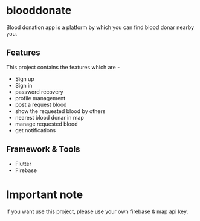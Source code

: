 # blooddonate

Blood donation app is a platform by which you can find blood donar nearby you.

## Features

This project contains the features which are -
  - Sign up
  - Sign in
  - password recovery
  - profile management
  - post a request blood
  - show the requested blood by others
  - nearest blood donar in map
  - manage requested blood
  - get notifications

## Framework & Tools
  - Flutter
  - Firebase


# Important note

If you want use this project, please use your own firebase & map api key.

